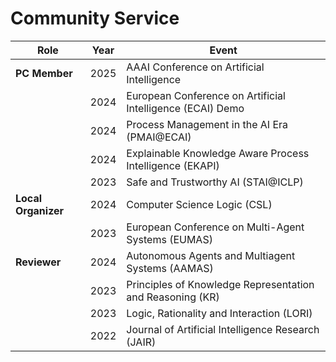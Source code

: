 # Community Service

| Role               | Year | Event                                                                 |
|--------------------|------|-----------------------------------------------------------------------|
| **PC Member**      | 2025 | AAAI Conference on Artificial Intelligence                          |
|                    | 2024 | European Conference on Artificial Intelligence (ECAI) Demo          |
|                    | 2024 | Process Management in the AI Era (PMAI@ECAI)                        |
|                    | 2024 | Explainable Knowledge Aware Process Intelligence (EKAPI)            |
|                    | 2023 | Safe and Trustworthy AI (STAI@ICLP)                                 |
| **Local Organizer**| 2024 | Computer Science Logic (CSL)                                        |
|                    | 2023 | European Conference on Multi-Agent Systems (EUMAS)                 |
| **Reviewer**       | 2024 | Autonomous Agents and Multiagent Systems (AAMAS)                   |
|                    | 2023 | Principles of Knowledge Representation and Reasoning (KR)          |
|                    | 2023 | Logic, Rationality and Interaction (LORI)                          |
|                    | 2022 | Journal of Artificial Intelligence Research (JAIR)                 |
